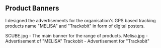 ## Product Banners

I designed the advertisements for the organisation's GPS based tracking products name "MELISA" and "Trackobit" in form of digital posters.

SCUBE.jpg - The main banner for the range of products.
Melisa.jpg - Advertisement of "MELISA"
Trackobit - Advertisement for "Trackobit"
